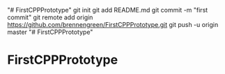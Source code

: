 "# FirstCPPPrototype"  git init git add README.md git commit -m "first commit" git remote add origin https://github.com/brennengreen/FirstCPPPrototype.git git push -u origin master
"# FirstCPPPrototype" 
# FirstCPPPrototype
